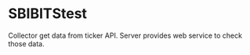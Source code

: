 # SBIBITStest

Collector get data from ticker API.
Server provides web service to check those data.
